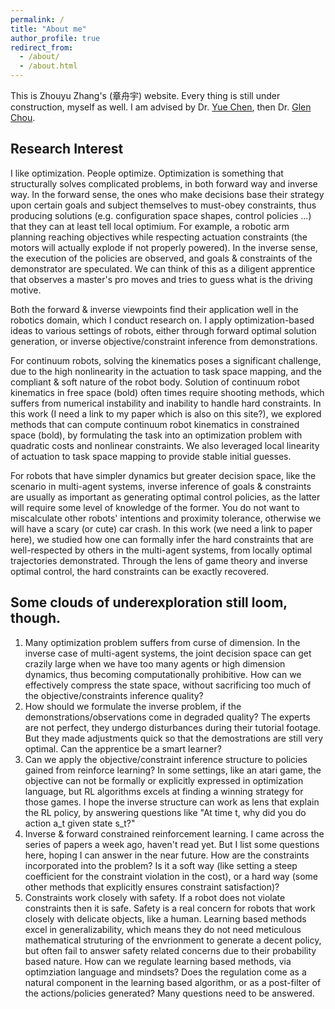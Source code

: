 ```yaml
---
permalink: /
title: "About me"
author_profile: true
redirect_from: 
  - /about/
  - /about.html
---
```


This is Zhouyu Zhang's (章舟宇) website. Every thing is still under construction, myself as well. I am advised by Dr. [Yue Chen](https://sites.google.com/view/bm2lab), then Dr. [Glen Chou](https://glenchou.github.io/).

Research Interest
------
I like optimization. People optimize. Optimization is something that structurally solves complicated problems, in both forward way and inverse way. In the forward sense, the ones who make decisions base their strategy upon certain goals and subject themselves to must-obey constraints, thus producing solutions (e.g. configuration space shapes, control policies ...) that they can at least tell local optimium. For example, a robotic arm planning reaching objectives while respecting actuation constraints (the motors will actually explode if not properly powered). In the inverse sense, the execution of the policies are observed, and goals & constraints of the demonstrator are speculated. We can think of this as a diligent apprentice that observes a master's pro moves and tries to guess what is the driving motive.

Both the forward & inverse viewpoints find their application well in the robotics domain, which I conduct research on. I apply optimization-based ideas to various settings of robots, either through forward optimal solution generation, or inverse objective/constraint inference from demonstrations.

For continuum robots, solving the kinematics poses a significant challenge, due to the high nonlinearity in the actuation to task space mapping, and the compliant & soft nature of the robot body. Solution of continuum robot kinematics in free space (bold) often times require shooting methods, which suffers from numerical instability and inability to handle hard constraints. In this work (I need a link to my paper which is also on this site?), we explored methods that can compute continuum robot kinematics in constrained space (bold), by formulating the task into an optimization problem with quadratic costs and nonlinear constraints. We also leveraged local linearity of actuation to task space mapping to provide stable initial guesses.

For robots that have simpler dynamics but greater decision space, like the scenario in multi-agent systems, inverse inference of goals & constraints are usually as important as generating optimal control policies, as the latter will require some level of knowledge of the former. You do not want to miscalculate other robots' intentions and proximity tolerance, otherwise we will have a scary (or cute) car crash. In this work (we need a link to paper here), we studied how one can formally infer the hard constraints that are well-respected by others in the multi-agent systems, from locally optimal trajectories demonstrated. Through the lens of game theory and inverse optimal control, the hard constraints can be exactly recovered.

Some clouds of underexploration still loom, though.
------
1. Many optimization problem suffers from curse of dimension. In the inverse case of multi-agent systems, the joint decision space can get crazily large when we have too many agents or high dimension dynamics, thus becoming computationally prohibitive. How can we effectively compress the state space, without sacrificing too much of the objective/constraints inference quality?
2. How should we formulate the inverse problem, if the demonstrations/observations come in degraded quality? The experts are not perfect, they undergo disturbances during their tutorial footage. But they made adjustments quick so that the demostrations are still very optimal. Can the apprentice be a smart learner?
3. Can we apply the objective/constraint inference structure to policies gained from reinforce learning? In some settings, like an atari game, the objective can not be formally or explicitly expressed in optimization language, but RL algorithms excels at finding a winning strategy for those games. I hope the inverse structure can work as lens that explain the RL policy, by answering questions like "At time t, why did you do action a_t given state s_t?"
4. Inverse & forward constrained reinforcement learning. I came across the series of papers a week ago, haven't read yet. But I list some questions here, hoping I can answer in the near future. How are the constraints incorporated into the problem? Is it a soft way (like setting a steep coefficient for the constraint violation in the cost), or a hard way (some other methods that explicitly ensures constraint satisfaction)?
5. Constraints work closely with safety. If a robot does not violate constraints then it is safe. Safety is a real concern for robots that work closely with delicate objects, like a human. Learning based methods excel in generalizability, which means they do not need meticulous mathematical struturing of the envrionment to generate a decent policy, but often fail to answer safety related concerns due to their probability based nature. How can we regulate learning based methods, via optimziation language and mindsets? Does the regulation come as a natural component in the learning based algorithm, or as a post-filter of the actions/policies generated? Many questions need to be answered. 